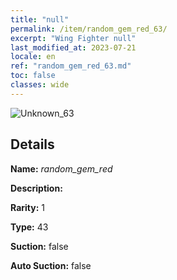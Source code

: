 ```yaml
---
title: "null"
permalink: /item/random_gem_red_63/
excerpt: "Wing Fighter null"
last_modified_at: 2023-07-21
locale: en
ref: "random_gem_red_63.md"
toc: false
classes: wide
---
```



 ![Unknown_63](/images/item/random_gem_red_p.png)



## Details

 **Name:** *random_gem_red* 

 **Description:** 

 **Rarity:** 1 

 **Type:** 43 

 **Suction:** false 

 **Auto Suction:** false 


